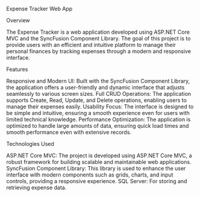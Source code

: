 Expense Tracker Web App

Overview

The Expense Tracker is a web application developed using ASP.NET Core MVC and the SyncFusion Component Library. The goal of this project is to provide users with an efficient and intuitive platform to manage their personal finances by tracking expenses through a modern and responsive interface.

Features

Responsive and Modern UI: Built with the SyncFusion Component Library, the application offers a user-friendly and dynamic interface that adjusts seamlessly to various screen sizes.
Full CRUD Operations: The application supports Create, Read, Update, and Delete operations, enabling users to manage their expenses easily.
Usability Focus: The interface is designed to be simple and intuitive, ensuring a smooth experience even for users with limited technical knowledge.
Performance Optimization: The application is optimized to handle large amounts of data, ensuring quick load times and smooth performance even with extensive records.

Technologies Used

ASP.NET Core MVC: The project is developed using ASP.NET Core MVC, a robust framework for building scalable and maintainable web applications.
SyncFusion Component Library: This library is used to enhance the user interface with modern components such as grids, charts, and input controls, providing a responsive experience.
SQL Server: For storing and retrieving expense data.


